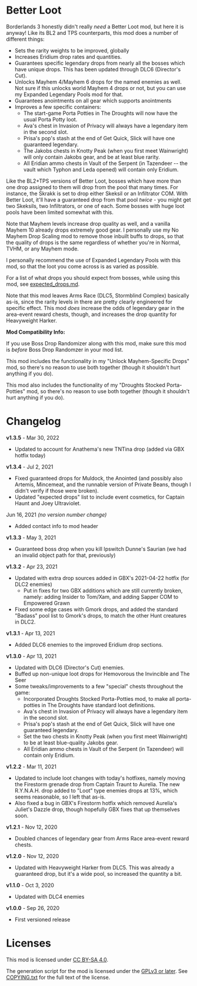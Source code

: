 Better Loot
===========

Borderlands 3 honestly didn't really *need* a Better Loot mod, but here it
is anyway!  Like its BL2 and TPS counterparts, this mod does a number of
different things:

* Sets the rarity weights to be improved, globally
* Increases Eridium drop rates and quantities.
* Guarantees specific legendary drops from nearly all the bosses which
  have unique drops.  This has been updated through DLC6 (Director's Cut).
* Unlocks Mayhem 4/Mayhem 6 drops for the named enemies as well.  Not sure if this
  unlocks world Mayhem 4 drops or not, but you can use my Expanded Legendary Pools
  mod for that.
* Guarantees anointments on all gear which supports anointments
* Improves a few specific containers:
  * The start-game Porta Potties in The Droughts will now have the usual Porta
    Potty loot.
  * Ava's chest in Invasion of Privacy will always have a legendary item in the
    second slot.
  * Prisa's pop's stash at the end of Get Quick, Slick will have one guaranteed
    legendary.
  * The Jakobs chests in Knotty Peak (when you first meet Wainwright) will only
    contain Jakobs gear, and be at least blue rarity.
  * All Eridian ammo chests in Vault of the Serpent (in Tazendeer -- the vault
    which Typhon and Leda opened) will contain only Eridium.

Like the BL2+TPS versions of Better Loot, bosses which have more than one drop
assigned to them will drop from the pool that many times.  For instance, the Skrakk
is set to drop either Skeksil or an Infiltrator COM.  With Better Loot, it'll have
a guaranteed drop from that pool *twice* - you might get two Skeksils, two Infiltrators,
or one of each.  Some bosses with huge loot pools have been limited somewhat with
this.

Note that Mayhem levels increase drop quality as well, and a vanilla Mayhem 10
already drops extremely good gear.  I personally use my No Mayhem Drop Scaling mod
to remove those inbuilt buffs to drops, so that the quality of drops is the same
regardless of whether you're in Normal, TVHM, or any Mayhem mode.

I personally recommend the use of Expanded Legendary Pools with this mod, so that
the loot you come across is as varied as possible.

For a list of what drops you should expect from bosses, while using this mod, see
[expected_drops.md](https://github.com/BLCM/bl3mods/blob/master/Apocalyptech/loot_changes/better_loot/expected_drops.md).

Note that this mod leaves Arms Race (DLC5, Stormblind Complex) basically as-is,
since the rarity levels in there are pretty clearly engineered for specific
effect.  This mod *does* increase the odds of legendary gear in the area-event
reward chests, though, and increases the drop quantity for Heavyweight Harker.

**Mod Compatibility Info:**

If you use Boss Drop Randomizer along with this mod, make sure this mod is
*before* Boss Drop Randomzer in your mod list.

This mod includes the functionality in my "Unlock Mayhem-Specific Drops" mod,
so there's no reason to use both together (though it shouldn't hurt anything
if you do).

This mod also includes the functionality of my "Droughts Stocked Porta-Potties"
mod, so there's no reason to use both together (though it shouldn't hurt
anything if you do).

Changelog
=========

**v1.3.5** - Mar 30, 2022
 * Updated to account for Anathema's new TNTina drop (added via GBX hotfix today)

**v1.3.4** - Jul 2, 2021
 * Fixed guaranteed drops for Muldock, the Anointed (and possibly also Artemis,
   Mincemeat, and the runnable version of Private Beans, though I didn't
   verify if those were broken).
 * Updated "expected drops" list to include event cosmetics, for Captain Haunt
   and Joey Ultraviolet.

Jun 16, 2021 *(no version number change)*
 * Added contact info to mod header

**v1.3.3** - May 3, 2021
 * Guaranteed boss drop when you kill Ipswitch Dunne's Saurian (we had an
   invalid object path for that, previously)

**v1.3.2** - Apr 23, 2021
 * Updated with extra drop sources added in GBX's 2021-04-22 hotfix (for DLC2
   enemies)
   * Put in fixes for two GBX additions which are still currently broken,
     namely: adding Insider to Tom/Xam, and adding Sapper COM to Empowered
     Grawn
 * Fixed some edge cases with Gmork drops, and added the standard "Badass"
   pool list to Gmork's drops, to match the other Hunt creatures in DLC2.

**v1.3.1** - Apr 13, 2021
 * Added DLC6 enemies to the improved Eridium drop sections.

**v1.3.0** - Apr 13, 2021
 * Updated with DLC6 (Director's Cut) enemies.
 * Buffed up non-unique loot drops for Hemovorous the Invincible and The Seer
 * Some tweaks/improvements to a few "special" chests throughout the game:
   * Incorporated Droughts Stocked Porta-Potties mod, to make all porta-potties
     in The Droughts have standard loot definitions.
   * Ava's chest in Invasion of Privacy will always have a legendary item in the
     second slot.
   * Prisa's pop's stash at the end of Get Quick, Slick will have one guaranteed
     legendary.
   * Set the two chests in Knotty Peak (when you first meet Wainwright) to be
     at least blue-quality Jakobs gear.
   * All Eridian ammo chests in Vault of the Serpent (in Tazendeer) will contain
     only Eridium.

**v1.2.2** - Mar 11, 2021
 * Updated to include loot changes with today's hotfixes, namely moving
   the Firestorm grenade drop from Captain Traunt to Aurelia.  The new
   R.Y.N.A.H.  drop added to "Loot" type enemies drops at 13%, which seems
   reasonable, so I left that as-is.
 * Also fixed a bug in GBX's Firestorm hotfix which removed Aurelia's
   Juliet's Dazzle drop, though hopefully GBX fixes that up themselves soon.

**v1.2.1** - Nov 12, 2020
 * Doubled chances of legendary gear from Arms Race area-event reward
   chests.

**v1.2.0** - Nov 12, 2020
 * Updated with Heavyweight Harker from DLC5.  This was already a
   guaranteed drop, but it's a wide pool, so increased the quantity
   a bit.

**v1.1.0** - Oct 3, 2020
 * Updated with DLC4 enemies

**v1.0.0** - Sep 26, 2020
 * First versioned release
 
Licenses
========

This mod is licensed under [CC BY-SA 4.0](https://creativecommons.org/licenses/by-sa/4.0/).

The generation script for the mod is licensed under the
[GPLv3 or later](https://www.gnu.org/licenses/quick-guide-gplv3.html).
See [COPYING.txt](../../COPYING.txt) for the full text of the license.

